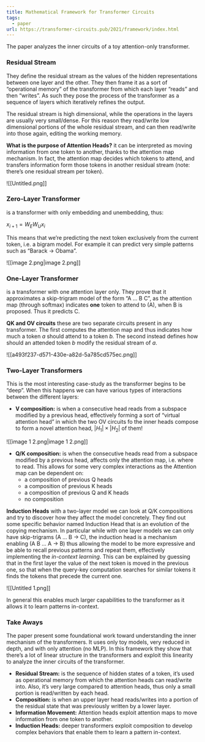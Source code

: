 ```yaml
---
title: Mathematical Framework for Transformer Circuits
tags:
  - paper
url: https://transformer-circuits.pub/2021/framework/index.html
---
```

The paper analyzes the inner circuits of a toy attention-only transformer.

### Residual Stream

They define the residual stream as the values of the hidden representations between one layer and the other. They then frame it as a sort of “operational memory” of the transformer from which each layer “reads” and then “writes”. As such they pose the process of the transformer as a sequence of layers which iteratively refines the output.

The residual stream is high dimensional, while the operations in the layers are usually very small/dense. For this reason they read/write low dimensional portions of the whole residual stream, and can then read/write into those again, editing the working memory.

**What is the purpose of Attention Heads?** it can be interpreted as moving information from one token to another, thanks to the attention map mechanism. In fact, the attention map decides which tokens to attend, and transfers information form those tokens in another residual stream (note: there’s one residual stream per token).

![[Untitled.png]]

### **Zero-Layer Transformer**

is a transformer with only embedding and unembedding, thus:

$x_{i+1} = W_E W_U x_i$

This means that we’re predicting the next token exclusively from the current token, i.e. a bigram model. For example it can predict very simple patterns such as “Barack → Obama”.

![[image 2.png|image 2.png]]

### **One-Layer Transformer**

is a transformer with one attention layer only. They prove that it approximates a skip-trigram model of the form “A … B C”, as the attention map (through softmax) indicates **one** token to attend to (A), when B is proposed. Thus it predicts C.

**QK and OV circuits** these are two separate circuits present in any transformer. The first computes the attention map and thus indicates how much a token _a_ should attend to a token _b._ The second instead defines how should an attended token _b_ modify the residual stream of _a_.

![[a493f237-d571-430e-a82d-5a785cd575ec.png]]

### Two-Layer Transformers

This is the most interesting case-study as the transformer begins to be “deep”. When this happens we can have various types of interactions between the different layers:

- **V composition:** is when a consecutive head reads from a subspace modified by a previous head, effectively forming a sort of “virtual attention head” in which the two OV circuits fo the inner heads compose to form a novel attention head, $|H_1|\times|H_2|$﻿ of them!

![[image 1 2.png|image 1 2.png]]

- **Q/K composition:** is when the consecutive heads read from a subspace modified by a previous head, affects only the attention map, i.e. where to read. This allows for some very complex interactions as the Attention map can be dependent on:
    - a composition of previous Q heads
    - a composition of previous K heads
    - a composition of previous Q and K heads
    - no composition

**Induction Heads** with a two-layer model we can look at Q/K compositions and try to discover how they affect the model concretely. They find out some specific behavior named Induction Head that is an evolution of the copying mechanism. In particular while with one layer models we can only have skip-trigrams (A … B → C), the induction head is a mechanism enabling (A B … A → B) thus allowing the model to be more expressive and be able to recall previous patterns and repeat them, effectively implementing the _in-context learning_. This can be explained by guessing that in the first layer the value of the next token is moved in the previous one, so that when the query-key computation searches for similar tokens it finds the tokens that precede the current one.

![[Untitled 1.png]]

In general this enables much larger capabilities to the transformer as it allows it to learn patterns in-context.

  

### Take Aways

The paper present some foundational work toward understanding the inner mechanism of the transformers. It uses only toy models, very reduced in depth, and with only attention (no MLP). In this framework they show that there’s a lot of linear structure in the transformers and exploit this linearity to analyze the inner circuits of the transformer.

- **Residual Stream:** is the sequence of hidden states of a token, it’s used as operational memory from which the attention heads can read/write into. Also, it’s very large compared to attention heads, thus only a small portion is read/written by each head.
- **Composition:** is when an upper layer head reads/writes into a portion of the residual state that was previously written by a lower layer.
- **Information Movement:** Attention heads exploit attention maps to move information from one token to another.
- **Induction Heads:** deeper transformers exploit composition to develop complex behaviors that enable them to learn a pattern in-context.